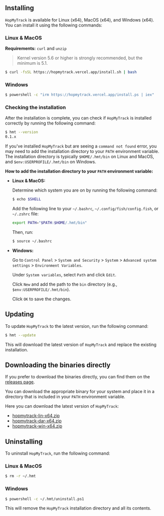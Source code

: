 ## Installing

`HopMyTrack` is available for Linux (x64), MacOS (x64), and Windows (x64). You can install it using the following commands:

### Linux & MacOS

**Requirements:** `curl` and `unzip`

> Kernel version 5.6 or higher is strongly recommended, but the minimum is 5.1.

```bash
$ curl -fsSL https://hopmytrack.vercel.app/install.sh | bash
```

### Windows

```bash
$ powershell -c "irm https://hopmytrack.vercel.app/install.ps | iex"
```

### Checking the installation

After the installation is complete, you can check if `HopMyTrack` is installed correctly by running the following command:

```bash
$ hmt --version
0.1.x
```

If you've installed `HopMyTrack` but are seeing a `command not found` error, you may need to add the installation directory to your `PATH` environment variable. The installation directory is typically `$HOME/.hmt/bin` on Linux and MacOS, and `$env:USERPROFILE/.hmt/bin` on Windows.

**How to add the installation directory to your `PATH` environment variable:**

- **Linux & MacOS:**

  Determine which system you are on by running the following command:

  ```bash
  $ echo $SHELL
  ```

  Add the following line to your `~/.bashrc`, `~/.config/fish/config.fish`, or `~/.zshrc` file:

  ```bash
  export PATH="$PATH:$HOME/.hmt/bin"
  ```

  Then, run:

  ```bash
  $ source ~/.bashrc
  ```

- **Windows:**

  Go to `Control Panel` > `System and Security` > `System` > `Advanced system settings` > `Environment Variables`.

  Under `System variables`, select `Path` and click `Edit`.

  Click `New` and add the path to the `bin` directory (e.g., `$env:USERPROFILE/.hmt/bin`).

  Click `OK` to save the changes.

## Updating

To update `HopMyTrack` to the latest version, run the following command:

```bash
$ hmt --update
```

This will download the latest version of `HopMyTrack` and replace the existing installation.

## Downloading the binaries directly

If you prefer to download the binaries directly, you can find them on the [releases page](https://github.com/gastonchenet/hopmytrack/releases).

You can download the appropriate binary for your system and place it in a directory that is included in your `PATH` environment variable.

Here you can download the latest version of `HopMyTrack`:

- [hopmytrack-lin-x64.zip](https://github.com/gastonchenet/hopmytrack/releases/latest/download/hopmytrack-lin-x64.zip)
- [hopmytrack-dar-x64.zip](https://github.com/gastonchenet/hopmytrack/releases/latest/download/hopmytrack-dar-x64.zip)
- [hopmytrack-win-x64.zip](https://github.com/gastonchenet/hopmytrack/releases/latest/download/hopmytrack-win-x64.zip)

## Uninstalling

To uninstall `HopMyTrack`, run the following command:

### Linux & MacOS

```bash
$ rm -r ~/.hmt
```

### Windows

```bash
$ powershell -c ~/.hmt/uninstall.ps1
```

This will remove the `HopMyTrack` installation directory and all its contents.
